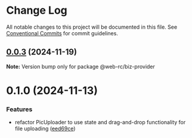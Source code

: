 # Change Log

All notable changes to this project will be documented in this file.
See [Conventional Commits](https://conventionalcommits.org) for commit guidelines.

## [0.0.3](https://github.com/weidyg/web-rc/compare/@web-rc/biz-provider@0.1.0...@web-rc/biz-provider@0.0.3) (2024-11-19)

**Note:** Version bump only for package @web-rc/biz-provider





# 0.1.0 (2024-11-13)

### Features

- refactor PicUploader to use state and drag-and-drop functionality for file uploading ([eed69ce](https://github.com/weidyg/web-rc/commit/eed69ce81703bed3413a8720d733caedf14e94cf))
